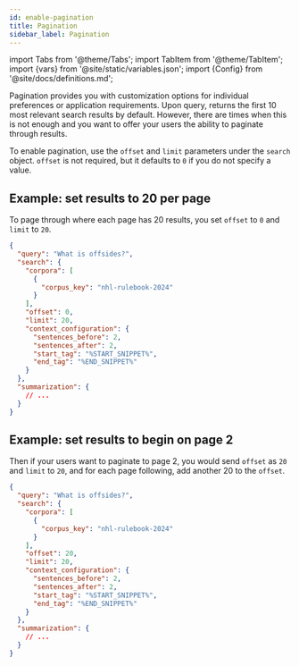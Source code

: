 ```yaml
---
id: enable-pagination
title: Pagination
sidebar_label: Pagination
---
```


import Tabs from '@theme/Tabs';
import TabItem from '@theme/TabItem';
import {vars} from '@site/static/variables.json';
import {Config} from '@site/docs/definitions.md';

Pagination provides you with customization options for individual preferences 
or application requirements. Upon query, <Config v="names.product"/> 
returns the first 10 most relevant search results by default. However, there 
are times when this is not enough and you want to offer your users the ability 
to paginate through results.

To enable pagination, use the `offset` and `limit` parameters under the 
`search` object. `offset` is not required, but it defaults to `0` if you do not specify 
a value.

## Example: set results to 20 per page

To page through where each page has 20 results, you set `offset` to `0` and 
`limit` to `20`.

```json
{
  "query": "What is offsides?",
  "search": {
    "corpora": [
      {
        "corpus_key": "nhl-rulebook-2024"
      }
    ],
    "offset": 0,
    "limit": 20,
    "context_configuration": {
      "sentences_before": 2,
      "sentences_after": 2,
      "start_tag": "%START_SNIPPET%",
      "end_tag": "%END_SNIPPET%"
    }
  },
  "summarization": {
    // ...
  }
}
```

## Example: set results to begin on page 2

Then if your users want to paginate to page 2, you would send `offset` as 
`20` and `limit` to `20`, and for each page following, add another 20 
to the `offset`.

```json
{
  "query": "What is offsides?",
  "search": {
    "corpora": [
      {
        "corpus_key": "nhl-rulebook-2024"
      }
    ],
    "offset": 20,
    "limit": 20,
    "context_configuration": {
      "sentences_before": 2,
      "sentences_after": 2,
      "start_tag": "%START_SNIPPET%",
      "end_tag": "%END_SNIPPET%"
    }
  },
  "summarization": {
    // ...
  }
}
```
